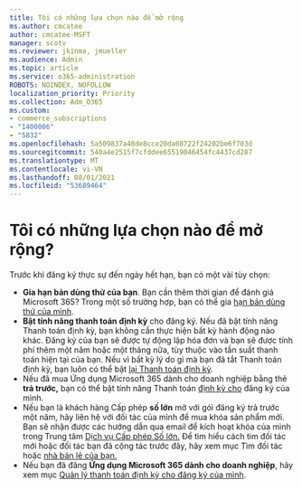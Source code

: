 ```yaml
---
title: Tôi có những lựa chọn nào để mở rộng
ms.author: cmcatee
author: cmcatee-MSFT
manager: scotv
ms.reviewer: jkinma, jmueller
ms.audience: Admin
ms.topic: article
ms.service: o365-administration
ROBOTS: NOINDEX, NOFOLLOW
localization_priority: Priority
ms.collection: Adm_O365
ms.custom:
- commerce_subscriptions
- "1400006"
- "5832"
ms.openlocfilehash: 5a509837a48de8cce20da08722f24202be6f703d
ms.sourcegitcommit: 540a4e2515f7cfddee65519046454fc4437cd287
ms.translationtype: MT
ms.contentlocale: vi-VN
ms.lasthandoff: 08/01/2021
ms.locfileid: "53689464"
---
```

# <a name="what-are-my-options-to-extend"></a>Tôi có những lựa chọn nào để mở rộng?

Trước khi đăng ký thực sự đến ngày hết hạn, bạn có một vài tùy chọn:

- **Gia hạn bản dùng thử của bạn**.  Bạn cần thêm thời gian để đánh giá Microsoft 365? Trong một số trường hợp, bạn có thể gia  [hạn bản dùng thử của mình](https://docs.microsoft.com/microsoft-365/commerce/extend-your-trial).  
- **Bật tính năng thanh toán định kỳ** cho đăng ký. Nếu đã bật tính năng Thanh toán định kỳ, bạn không cần thực hiện bất kỳ hành động nào khác. Đăng ký của bạn sẽ được tự động lập hóa đơn và bạn sẽ được tính phí thêm một năm hoặc một tháng nữa, tùy thuộc vào tần suất thanh toán hiện tại của bạn. Nếu vì bất kỳ lý do gì mà bạn đã tắt Thanh toán định kỳ, bạn luôn có thể bật  [lại Thanh toán định kỳ](https://docs.microsoft.com/microsoft-365/commerce/subscriptions/renew-your-subscription).
- Nếu đã mua Ứng dụng Microsoft 365 dành cho doanh nghiệp bằng thẻ **trả trước,** bạn có thể bật tính năng Thanh toán [định kỳ cho](https://docs.microsoft.com/microsoft-365/commerce/subscriptions/renew-your-subscription) đăng ký của mình.
- Nếu bạn là khách hàng Cấp phép  **số lớn**  mở với gói đăng ký trả trước một năm, hãy liên hệ với đối tác của mình để mua khóa sản phẩm mới. Bạn sẽ nhận được các hướng dẫn qua email để kích hoạt khóa của mình trong Trung tâm [Dịch vụ Cấp phép Số lớn.](https://go.microsoft.com/fwlink/p/?LinkID=282016) Để tìm hiểu cách tìm đối tác mới hoặc đối tác bạn đã cộng tác trước đây, hãy xem mục Tìm đối tác hoặc [nhà bán lẻ của bạn.](https://docs.microsoft.com/microsoft-365/admin/manage/find-your-partner-or-reseller)
- Nếu bạn đã đăng **Ứng dụng Microsoft 365 dành cho doanh nghiệp**, hãy xem mục [Quản lý thanh toán định kỳ cho đăng ký của mình](https://docs.microsoft.com/microsoft-365/commerce/subscriptions/renew-your-subscription).
